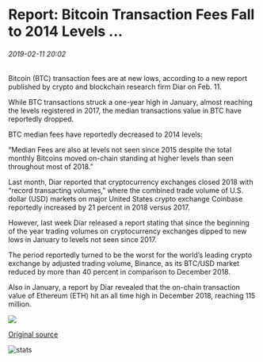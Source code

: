 # Report: Bitcoin Transaction Fees Fall to 2014 Levels ...

###### 2019-02-11 20:02

Bitcoin (BTC) transaction fees are at new lows, according to a new report published by crypto and blockchain research firm Diar on Feb. 11.

While BTC transactions struck a one-year high in January, almost reaching the levels registered in 2017, the median transactions value in BTC have reportedly dropped.

BTC median fees have reportedly decreased to 2014 levels:

“Median Fees are also at levels not seen since 2015 despite the total monthly Bitcoins moved on-chain standing at higher levels than seen throughout most of 2018.”

Last month, Diar reported that cryptocurrency exchanges closed 2018 with “record transacting volumes,” where the combined trade volume of U.S. dollar (USD) markets on major United States crypto exchange Coinbase reportedly increased by 21 percent in 2018 versus 2017.

However, last week Diar released a report stating that since the beginning of the year trading volumes on cryptocurrency exchanges dipped to new lows in January to levels not seen since 2017.

The period reportedly turned to be the worst for the world’s leading crypto exchange by adjusted trading volume, Binance, as its BTC/USD market reduced by more than 40 percent in comparison to December 2018.

Also in January, a report by Diar revealed that the on-chain transaction value of Ethereum (ETH) hit an all time high in December 2018, reaching 115 million.

![](https://s3.cointelegraph.com/storage/uploads/view/138601be211edef04880642dd73bf6b6.png)

[Original source](https://cointelegraph.com/news/report-bitcoin-transaction-fees-fall-to-2014-levels)

![stats](https://c.statcounter.com/11760860/0/a89fa40b/1/ "stats")